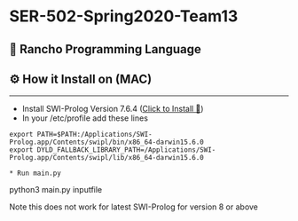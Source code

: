 # SER-502-Spring2020-Team13

## 🎈 Rancho Programming Language

## ⚙  How it Install on (MAC)
------------------

* Install SWI-Prolog Version 7.6.4 ([Click to Install 🚀](https://www.swi-prolog.org/download/stable/bin/SWI-Prolog-7.6.4.dmg)) 
* In your /etc/profile add these lines 
```
export PATH=$PATH:/Applications/SWI-Prolog.app/Contents/swipl/bin/x86_64-darwin15.6.0
export DYLD_FALLBACK_LIBRARY_PATH=/Applications/SWI-Prolog.app/Contents/swipl/lib/x86_64-darwin15.6.0

* Run main.py
``` 
python3 main.py inputfile

Note this does not work for latest SWI-Prolog for version 8 or above
